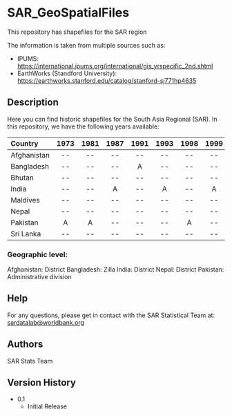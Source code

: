 # SAR_GeoSpatialFiles
This repository has shapefiles for the SAR region

The information is taken from multiple sources such as:
* IPUMS: https://international.ipums.org/international/gis_yrspecific_2nd.shtml
* EarthWorks (Standford University): https://earthworks.stanford.edu/catalog/stanford-sj771hp4635


## Description
Here you can find historic shapefiles for the South Asia Regional (SAR). 
In this repository, we have the following years available:


| Country      | 1973   | 1981        | 1987  | 1991   | 1993      | 1998  | 1999      | 2001    |   2004  | 2009  |2011  | 2016  |
| :----        | :----: | :----:      | :----: | :----:  |  :----:  | :----: | :----:   | :----: | :----: | :----: | :----: | :----: | 
| Afghanistan  |   --   | --          | --    | --      | --       | --     | --       | --       | -- | -- |A | -- |
| Bangladesh   |   --   | --          | --    | A      | --       | --     | --       |  --      | -- | -- | A| A |
| Bhutan       |   --   | --          | --    | --      | --       | --     | --       |  --  |  -- | -- |-- |
| India        |   --   | --          | A    | --      | A         | --     | A       |  --  |  A | A | -- |-- |
| Maldives     |   --   | --          | --    | --      | --       | --     | --       |  --  |  -- | -- | -- |-- |
| Nepal        |   --   | --          | --    | --      | --       | --     | --       |  A  |  -- |-- |-- |-- |
| Pakistan     |   A    | A           | --    | --      | --       | A     | --       |  --  |  -- |-- |-- |-- |
| Sri Lanka    |   --   | --          | --    | --      | --       | --     | --       |  --  |  -- |-- |-- |-- |

### Geographic level:
Afghanistan: District
Bangladesh:  Zilla
India:       District
Nepal:       District
Pakistan:    Administrative division

## Help
For any questions, please get in contact with the SAR Statistical Team at: sardatalab@worldbank.org

## Authors
SAR Stats Team

## Version History
* 0.1
    * Initial Release

